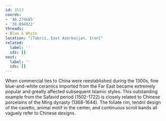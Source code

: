 ```yaml
---
id: 3513
coords:
- '46.274685'
- '38.094022'
threads:
- Blue & White
location: "[Tabriz, East Azerbaijan, Iran]"
related:
  label: ''
  ids: []
next:
  label: ''
  ids: []
---
```


When commercial ties to China were reestablished during the 1300s, fine blue-and-white ceramics imported from the Far East became extremely popular and greatly affected subsequent Islamic styles. This outstanding example from the Safavid period (1502-1722) is closely related to Chinese porcelains of the Ming dynasty (1368-1644). The foliate rim, tendril design of the cavetto, animal motif in the center, and continuous scroll bands all vaguely refer to Chinese designs.
